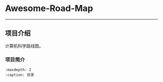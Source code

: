 # Awesome-Road-Map

---

## 项目介绍

计算机科学路线图。

### 项目简介

```{toctree}
:maxdepth: 2
:caption: 目录
```





